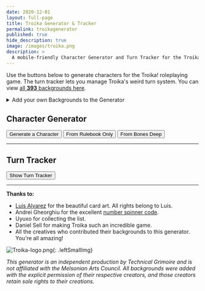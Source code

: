 ```yaml
---
date: 2020-12-01
layout: full-page
title: Troika Generator & Tracker
permalink: troikagenerator
published: true
hide_description: true
image: /images/troika.png
description: >
  A mobile-friendly Character Generator and Turn Tracker for the Troika! RPG.
---
```


Use the buttons below to generate characters for the Troika! roleplaying game. The turn tracker lets you manage Troika's weird turn system. You can view [all **393** backgrounds here](/assets/generator_resources/troika.json).

<details>
  <summary>Add your own Backgrounds to the Generator</summary>
  <p>If you email me your backgrounds I may not be able to add them to the generator. My time is limited, unfortunately, and y'all have a LOT of backgrounds!</p>
  <p><strong>Follow the steps below to ensure your backgrounds are added in.</strong></p>
  <ol>
  <li>Login to your <a href="https://github.com/">github.com</a> account.</li>
  <li>Navigate to the <a href="https://github.com/DavidSchirduan/technicalgrimoire">technicalgrimoire</a> repository.</li>
  <li>Click that little fork button in the top right.</li>
  <li>Navigate to assets/generator_resources/troika.json.</li>
  <li>Edit the file (little pencil on the top right of the file).</li>
  <li>Scroll to the bottom of the file, add as many backgrounds as you like. Use the same formatting as the others.</li>
  <li>Click "Commit Changes" on the bottom.</li>
  <li>Click the "Code" tab along the top left.</li>
  <li>Next to "This branch is 1 commit ahead of DavidSchirduan:netlify" click the "contribute" button and then click "open pull request".</li>
  <li>Click "Create Pull Request". Click it again in the bottom right.</li>
  <li>You're done! I'll review your background and add it to the generator. Thanks!</li>
  </ol>
</details>

## Character Generator

<button class="troika-button" id="generateCharButton" onclick="tr_generate('chaos')">Generate a Character</button>
<button class="troika-button troika-core" onclick="tr_generate('core')">From Rulebook Only</button>
<button class="troika-button troika-academy" onclick="tr_generate('bones')">From Bones Deep</button>

<div class="troikaCharCard" id="charCard" style="display:none;">
  <p style="text-align:center;"><strong>Save your character</strong>: bookmark this page, <span id="saveCharacter">copy this link</span>, or <a href="" onclick="window.print();return false;">print it out</a>.</p>
  <div class="row">
    <div class="col-md-6 col-12">
      <h2 style="margin-top: 10px;" id="bgName">John the Monster</h2>
      <p id="bgSrc" style="font-style:italic"></p>
    </div>
    <div class="col-md-6 col-12">
      <div class="row" style="justify-content:space-evenly;">
        <div class="troika-stat">
          <h3 id="stam">18</h3>
          <h2>Stamina</h2>
        </div>
        <div class="troika-stat">
          <h3 id="luck">13</h3>
          <h2>Luck</h2>
        </div>
        <div class="troika-stat">
          <h3 id="skill">26</h3>
          <h2>Skill</h2>
        </div>
      </div>
    </div>
    <div class="col-12">
      <h3>Description</h3>
      <p id="descr"></p>
    </div>
    <div id="possessions" class="col-xl col-md-6 col-12"></div>
    <div id="skills" class="col-xl col-md-6 col-12"></div>
    <div id="special" class="col-xl col-12"></div>
  </div>
</div>

<hr>

## Turn Tracker

<div id="showTracker" class="col tightSpacing buttonWrapper" style="align-items: initial;">
<button class="troika-button" onclick="tr_showTracker()">Show Turn Tracker</button>
</div>

<div id="turnCard" style="display:none;">
  <div class="row">
    <div class="col-md-5 col-12">
      <div id="troikacardContainer" style="padding:unset;" class="col tightSpacing buttonWrapper">
        <div id="troikacard" style="width:225px;height:315px;">
          <div id="troikacardsides">
            <div id="troikacardfront">
            </div>
            <div id="troikacardback">
              <h3 id="backText">Back</h3>
              <button id="delayButton" class="troika-grey-button" onclick="tr_delayTurn()" style="display:none;min-width:0px;">Delay</button>
            </div>
          </div>
        </div>
      </div>
    </div>
    <div class="col-md-6 col-12" style="padding-left:15px;">
      <div id="spinners" style="text-align:center;">
        <h3 class="tightSpacing">Player Characters</h3>
        <button class="troika-button" onclick="addPlayer()">Add a Player</button>
        <div class="row" id="playerNames"></div>
        <p><i>Clear names to remove them.</i></p>
        <h3 class="tightSpacing">Total Enemy Tokens</h3>
        <div class="number-input">
          <button onclick="this.parentNode.querySelector('input[type=number]').stepDown()"></button>
          <input class="quantity pcboxes" min="0" name="quantity" value="10" type="number" max="99" id="turnEnemy">
          <button onclick="this.parentNode.querySelector('input[type=number]').stepUp()" class="plus"></button>
        </div>
        <h3 class="tightSpacing">Henchmen Tokens</h3>
        <div class="number-input">
          <button onclick="this.parentNode.querySelector('input[type=number]').stepDown()"></button>
          <input class="quantity pcboxes" min="0" name="quantity" value="0" type="number" max="99" id="turnHench">
          <button onclick="this.parentNode.querySelector('input[type=number]').stepUp()" class="plus"></button>
        </div>
        <div class="tightSpacing buttonWrapper"><button id="startRoundbtn" class="troika-button" onclick="tr_startRound()">Start Round</button></div>
      </div>
      <div id="turnInfo" style="display:none;">
        <div class="tightSpacing buttonWrapper"><button id="nextTurnbtn" class="troika-button" onclick="tr_nextTurn()" style="display:none;">Next Turn</button></div>
        <div id="tokenList">
        </div>
        <h3 class="tightSpacing">Turn Log</h3>
        <div id="turnList" style="margin:unset;overflow-y:scroll;height:300px;"></div>
        <div tightSpacing buttonWrapper"><button id="newRoundbtn" class="troika-grey-button" onclick="tr_newRound()">Start New Round</button></div>
      </div>
    </div>
  </div>
</div>

<hr>

**Thanks to:**

 - [Luis Alvarez](https://www.luislikesdesign.com/) for the beautiful card art. All rights belong to Luis.
 - Andrei Gheorghiu for the excellent [number spinner code](https://stackoverflow.com/a/45396364/2611856).
 - Uyuxo for collecting the list.
 - Daniel Sell for making Troika such an incredible game.
 - All the creatives who contributed their backgrounds to this generator. You're all amazing!

![Troika-logo.png](/images/Troika-logo.png){: .leftSmallImg}

_This generator is an independent production by Technical Grimoire and is not affiliated with the Melsonian Arts Council. All backgrounds were added with the explicit permission of their respective creators, and those creators retain sole rights to their creations._

<style>
  hy-push-state, hy-drawer {
  overflow: clip;
  display: contents;
  }

  @media print {
    #charCard {
        background-color: white;
        /*height: 100%;*/
        width: 100%;
        position: absolute;
        top: 0;
        left: 0;
        margin: 0;
        padding: 15px;
        z-index:99;
    }

    a {
      text-decoration: none;
    }
}
</style>

<script async src="/assets/js/seedrandom.min.js" language="javascript" type="text/javascript"></script>
<script async src="/assets/generator_resources/troika.js" charset="utf-8"></script>